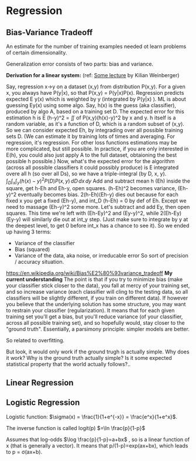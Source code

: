 # Regression

## Bias-Variance Tradeoff

An estimate for the number of training examples needed ot learn problems of certain dimensionality.

Generalization error consists of two parts: bias and variance.

**Derivation for a linear system:** (ref: [Some lecture](https://www.youtube.com/watch?v=zUJbRO0Wavo) by Kilian Weinberger)

Say, regression x->y on a dataset (x,y) from distribution P(x,y).
For a given x, you always have P(y|x), so that P(x,y) = P(y|x)P(x).
Regression predicts expected E y(x) which is weighted by y (integrated by P(y|x) ).
ML is about guessing Ey(x) using some algo. 
Say, h(x) is the guess (aka classifier), produced by algo A, based on a training set D.
The expected error for this estimation h is E (h-y)^2 = $\iint$ of P(x,y)(h(x)-y)^2 by x and y.
h itself is a random variable, as it's a function of D, which is a random subset of (x,y).
So we can consider expected Eh, by integrading over all possible training sets D.
(We can estimate it by training lots of times and averaging. For regression, it's regression. For other loss functions estimations may be more complicated, but still possible. In practice, if you are only interested in E(h), you could also just apply A to the full dataset, obtaioning the best possible h possible.)
Now, what's the expected error for the algorithm (across all possible classifiers it could possibly produce) is E integrated overe all h (so over all Ds), so we have a triple-integral (by D, x, y).
$\int_D \int_x \int_y (h(x)-y)^2 P(D) P(x,y)\,dD\,dx\,dy$
Add and subtract mean h (Eh) inside the square, get h-Eh and Eh-y, open squares.
(h-Eh)^2 becomes variance, (Eh-y)^2 eventually becomes bias.
2(h-Eh)(Eh-y) dies out because for each fixed x you get a fixed (Eh-y), and int_D (h-Eh) = 0 by def of Eh.
Except we need to massage (Eh-y)^2 some more. Let's subtract and add Ey, then open squares.
This time we're left with (Eh-Ey)^2 and (Ey-y)^2, while 2(Eh-Ey)(Ey-y) will similarly die out at int_y step. 
(Just make sure to integrate by y at the deepest level, to get 0 before int_x has a chance to see it).
So we ended up having 3 terms:
* Variance of the classifier
* Bias (squared)
* Variance of the data, aka noise, or irreducable error
So sort of precision / accuracy situation.

https://en.wikipedia.org/wiki/Bias%E2%80%93variance_tradeoff
**My current understanding** The point is that if you try to minimize bias (make your classifier stick closer to the data), you fall at mercy of your training set, and so increase variance (each classifier will cling to the testing data, so all classifiers will be slightly different, if you train on different data). If however you believe that the underlying solution has some structure, you may want to restrain your classifier (regularization). It means that for each given training set you'll get a bias, but you'll reduce variance (of your classifier, across all possible training set), and so hopefully would, stay closer to the "ground truth". Essentially, a parsimony principle: simpler models are better.

So related to overfitting.

But look, it would only work if the ground trugh is actually simple. Why does it work? Why is the ground truth actually simple? Is it some expected statistical property that the world actually follows?..

## Linear Regression

## Logistic Regression

Logistic function: $\sigma(x) = \frac{1}{1+e^{-x}} = \frac{e^x}{1+e^x}$.

The inverse function is called logit(p) $=\ln \frac{p}{1-p}$

Assumes that log-odds $\log \frac{p}{1-p}=a+bx$ , so is a linear function of x (that is generally a vector). It means that p/(1-p)=exp(ax+bx), which leads to p = σ(ax+b).

